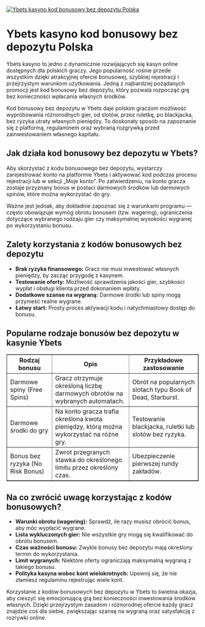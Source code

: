 [![Ybets kasyno kod bonusowy bez depozytu Polska](https://123-caf.pages.dev/gitsignup.png)](https://vrmoo.ru/Bt82HjjY)

<h1>Ybets kasyno kod bonusowy bez depozytu Polska</h1> <p>Ybets kasyno to jedno z dynamicznie rozwijających się kasyn online dostępnych dla polskich graczy. Jego popularność rośnie przede wszystkim dzięki atrakcyjnej ofercie bonusowej, szybkiej rejestracji i przejrzystym warunkom użytkowania. Jedną z najbardziej pożądanych promocji jest kod bonusowy bez depozytu, który pozwala rozpocząć grę bez konieczności wpłacania własnych środków.</p> <p>Kod bonusowy bez depozytu w Ybets daje polskim graczom możliwość wypróbowania różnorodnych gier, od slotów, przez ruletkę, po blackjacka, bez ryzyka utraty własnych pieniędzy. To doskonały sposób na zapoznanie się z platformą, regulaminem oraz wybraną rozgrywką przed zainwestowaniem własnego kapitału.</p> <h2>Jak działa kod bonusowy bez depozytu w Ybets?</h2> <p>Aby skorzystać z kodu bonusowego bez depozytu, wystarczy zarejestrować konto na platformie Ybets i aktywować kod podczas procesu rejestracji lub w sekcji „Moje konto”. Po zatwierdzeniu, na konto gracza zostaje przyznany bonus w postaci darmowych środków lub darmowych spinów, które można wykorzystać do gry.</p> <p>Ważne jest jednak, aby dokładnie zapoznać się z warunkami programu — często obowiązuje wymóg obrotu bonusem (tzw. wagering), ograniczenia dotyczące wybranego rodzaju gier czy maksymalnej wysokości wygranej po wykorzystaniu bonusu.</p> <h2>Zalety korzystania z kodów bonusowych bez depozytu</h2> <ul>   <li><strong>Brak ryzyka finansowego:</strong> Gracz nie musi inwestować własnych pieniędzy, by zacząć przygodę z kasynem.</li>   <li><strong>Testowanie oferty:</strong> Możliwość sprawdzenia jakości gier, szybkości wypłat i obsługi klienta przed dokonaniem wpłaty.</li>   <li><strong>Dodatkowe szanse na wygraną:</strong> Darmowe środki lub spiny mogą przynieść realne wygrane.</li>   <li><strong>Łatwy start:</strong> Prosty proces aktywacji kodu i natychmiastowy dostęp do bonusu.</li> </ul> <h2>Popularne rodzaje bonusów bez depozytu w kasynie Ybets</h2> <table border="1" cellpadding="10" cellspacing="0">   <thead>     <tr>       <th>Rodzaj bonusu</th>       <th>Opis</th>       <th>Przykładowe zastosowanie</th>     </tr>   </thead>   <tbody>     <tr>       <td>Darmowe spiny (Free Spins)</td>       <td>Gracz otrzymuje określoną liczbę darmowych obrotów na wybranych automatach.</td>       <td>Obrót na popularnych slotach typu Book of Dead, Starburst.</td>     </tr>     <tr>       <td>Darmowe środki do gry</td>       <td>Na konto gracza trafia określona kwota pieniędzy, którą można wykorzystać na różne gry.</td>       <td>Testowanie blackjacka, ruletki lub slotów bez ryzyka.</td>     </tr>     <tr>       <td>Bonus bez ryzyka (No Risk Bonus)</td>       <td>Zwrot przegranych stawka do określonego limitu przez określony czas.</td>       <td>Ubezpieczenie pierwszej rundy zakładów.</td>     </tr>   </tbody> </table> <h2>Na co zwrócić uwagę korzystając z kodów bonusowych?</h2> <ul>   <li><strong>Warunki obrotu (wagering):</strong> Sprawdź, ile razy musisz obrócić bonus, aby móc wypłacić wygrane.</li>   <li><strong>Lista wykluczonych gier:</strong> Nie wszystkie gry mogą się kwalifikować do obrotu bonusem.</li>   <li><strong>Czas ważności bonusu:</strong> Zwykle bonusy bez depozytu mają określony termin do wykorzystania.</li>   <li><strong>Limit wygranych:</strong> Niektóre oferty ograniczają maksymalną wygraną z takiego bonusu.</li>   <li><strong>Polityka kasyna wobec kont wielokrotnych:</strong> Upewnij się, że nie złamiesz regulaminu rejestrując wiele kont.</li> </ul> <p>Korzystanie z kodów bonusowych bez depozytu w Ybets to świetna okazja, aby cieszyć się emocjonującą grą bez konieczności inwestowania środków własnych. Dzięki przejrzystym zasadom i różnorodnej ofercie każdy gracz znajdzie coś dla siebie, zwiększając szansę na wygraną oraz satysfakcję z rozrywki online.</p>